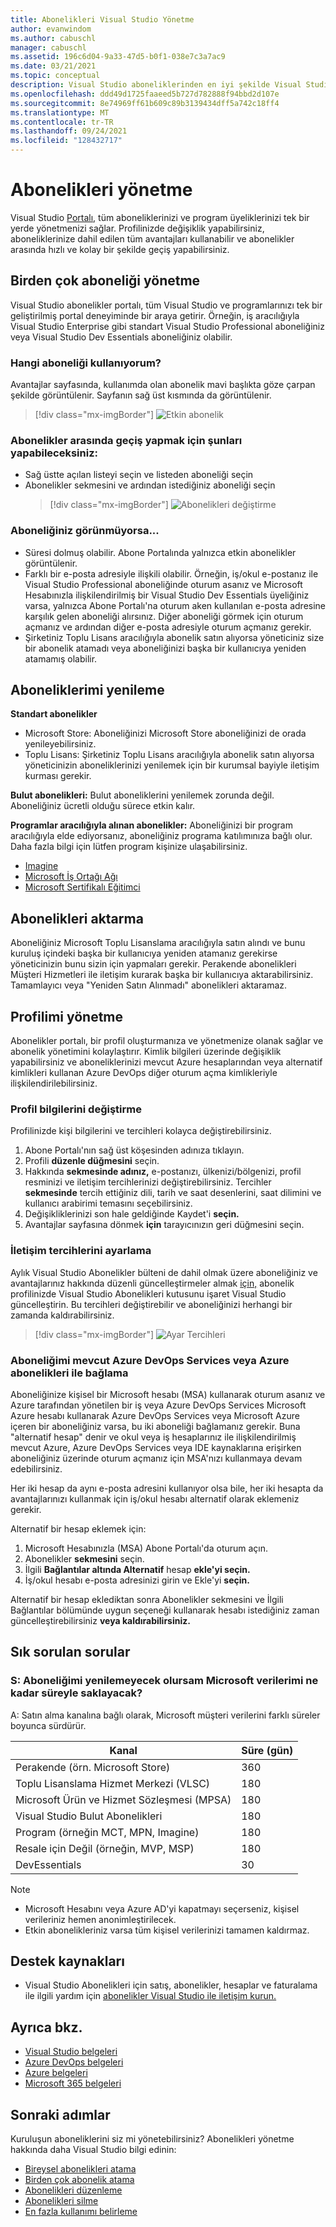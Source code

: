 ```yaml
---
title: Abonelikleri Visual Studio Yönetme
author: evanwindom
ms.author: cabuschl
manager: cabuschl
ms.assetid: 196c6d04-9a33-47d5-b0f1-038e7c3a7ac9
ms.date: 03/21/2021
ms.topic: conceptual
description: Visual Studio aboneliklerinden en iyi şekilde Visual Studio öğrenin
ms.openlocfilehash: ddd49d1725faaeed5b727d782888f94bbd2d107e
ms.sourcegitcommit: 8e74969ff61b609c89b3139434dff5a742c18ff4
ms.translationtype: MT
ms.contentlocale: tr-TR
ms.lasthandoff: 09/24/2021
ms.locfileid: "128432717"
---
```

# <a name="managing-subscriptions"></a>Abonelikleri yönetme

Visual Studio [Portalı,](https://my.visualstudio.com) tüm aboneliklerinizi ve program üyeliklerinizi tek bir yerde yönetmenizi sağlar. Profilinizde değişiklik yapabilirsiniz, aboneliklerinize dahil edilen tüm avantajları kullanabilir ve abonelikler arasında hızlı ve kolay bir şekilde geçiş yapabilirsiniz.

## <a name="managing-multiple-subscriptions"></a>Birden çok aboneliği yönetme

Visual Studio abonelikler portalı, tüm Visual Studio ve programlarınızı tek bir geliştirilmiş portal deneyiminde bir araya getirir. Örneğin, iş aracılığıyla Visual Studio Enterprise gibi standart Visual Studio Professional aboneliğiniz veya Visual Studio Dev Essentials aboneliğiniz olabilir.

### <a name="which-subscription-am-i-using"></a>Hangi aboneliği kullanıyorum?

Avantajlar sayfasında, kullanımda olan abonelik mavi başlıkta göze çarpan şekilde görüntülenir. Sayfanın sağ üst kısmında da görüntülenir.
> [!div class="mx-imgBorder"]
> ![Etkin abonelik](_img/manage-vs-subscriptions/current-subscription-cropped.png "Geçerli aboneliğiniz sayfanın üst kısmında ve abonelikler açılan listesinde görüntülenir.")

### <a name="to-switch-between-subscriptions-you-can"></a>Abonelikler arasında geçiş yapmak için şunları yapabileceksiniz:

- Sağ üstte açılan listeyi seçin ve listeden aboneliği seçin
- Abonelikler sekmesini ve ardından istediğiniz aboneliği seçin
  > [!div class="mx-imgBorder"]
  > ![Abonelikleri değiştirme](_img/manage-vs-subscriptions/change-subscription-resized.png "Tüm abonelikleriniz hakkında ayrıntılı bilgileri görmek ve bunlar arasında geçiş yapmak için Abonelikler sekmesini seçin.")

### <a name="if-your-subscription-is-not-visible"></a>Aboneliğiniz görünmüyorsa...

- Süresi dolmuş olabilir. Abone Portalında yalnızca etkin abonelikler görüntülenir.
- Farklı bir e-posta adresiyle ilişkili olabilir. Örneğin, iş/okul e-postanız ile Visual Studio Professional aboneliğinde oturum asanız ve Microsoft Hesabınızla ilişkilendirilmiş bir Visual Studio Dev Essentials üyeliğiniz varsa, yalnızca Abone Portalı'na oturum aken kullanılan e-posta adresine karşılık gelen aboneliği alırsınız. Diğer aboneliği görmek için oturum açmanız ve ardından diğer e-posta adresiyle oturum açmanız gerekir.
- Şirketiniz Toplu Lisans aracılığıyla abonelik satın alıyorsa yöneticiniz size bir abonelik atamadı veya aboneliğinizi başka bir kullanıcıya yeniden atamamış olabilir.

## <a name="renewing-my-subscriptions"></a>Aboneliklerimi yenileme

**Standart abonelikler**
- Microsoft Store: Aboneliğinizi Microsoft Store aboneliğinizi de [](https://www.microsoft.com/store)orada yenileyebilirsiniz.
- Toplu Lisans: Şirketiniz Toplu Lisans aracılığıyla abonelik satın alıyorsa yöneticinizin aboneliklerinizi yenilemek için bir kurumsal bayiyle iletişim kurması gerekir.

**Bulut abonelikleri:**  Bulut aboneliklerini yenilemek zorunda değil. Aboneliğiniz ücretli olduğu sürece etkin kalır.

**Programlar aracılığıyla alınan abonelikler:**  Aboneliğinizi bir program aracılığıyla elde ediyorsanız, aboneliğiniz programa katılımınıza bağlı olur. Daha fazla bilgi için lütfen program kişinize ulaşabilirsiniz.

- [Imagine](https://imagine.microsoft.com/about)
- [Microsoft İş Ortağı Ağı](https://partner.microsoft.com)
- [Microsoft Sertifikalı Eğitimci](https://www.microsoft.com/learning/mct-certification.aspx)

## <a name="transferring-subscriptions"></a>Abonelikleri aktarma

Aboneliğiniz Microsoft Toplu Lisanslama aracılığıyla satın alındı ve bunu kuruluş içindeki başka bir kullanıcıya yeniden atamanız gerekirse yöneticinizin bunu sizin için yapmaları gerekir.
Perakende abonelikleri Müşteri Hizmetleri ile iletişim kurarak başka bir kullanıcıya aktarabilirsiniz. Tamamlayıcı veya "Yeniden Satın Alınmadı" abonelikleri aktaramaz.

## <a name="managing-my-profile"></a>Profilimi yönetme

Abonelikler portalı, bir profil oluşturmanıza ve yönetmenize olanak sağlar ve abonelik yönetimini kolaylaştırır. Kimlik bilgileri üzerinde değişiklik yapabilirsiniz ve aboneliklerinizi mevcut Azure hesaplarından veya alternatif kimlikleri kullanan Azure DevOps diğer oturum açma kimlikleriyle ilişkilendirilebilirsiniz.

### <a name="changing-profile-information"></a>Profil bilgilerini değiştirme

Profilinizde kişi bilgilerini ve tercihleri kolayca değiştirebilirsiniz.

1. Abone Portalı'nın sağ üst köşesinden adınıza tıklayın.
2. Profili **düzenle düğmesini** seçin.
3. Hakkında **sekmesinde adınız,** e-postanızı, ülkenizi/bölgenizi, profil resminizi ve iletişim tercihlerinizi değiştirebilirsiniz. Tercihler **sekmesinde** tercih ettiğiniz dili, tarih ve saat desenlerini, saat dilimini ve kullanıcı arabirimi temasını seçebilirsiniz.
4. Değişikliklerinizi son hale geldiğinde Kaydet'i **seçin.**
5. Avantajlar sayfasına dönmek **için** tarayıcınızın geri düğmesini seçin.

### <a name="setting-communications-preferences"></a>İletişim tercihlerini ayarlama
Aylık Visual Studio Abonelikler bülteni de dahil olmak üzere aboneliğiniz ve avantajlarınız hakkında düzenli güncelleştirmeler almak [için,](https://app.vsaex.visualstudio.com/me?workflowID=devprogram&tab=edit) abonelik profilinizde Visual Studio Abonelikleri kutusunu işaret Visual Studio güncelleştirin. Bu tercihleri değiştirebilir ve aboneliğinizi herhangi bir zamanda kaldırabilirsiniz. 

   > [!div class="mx-imgBorder"]
   > ![Ayar Tercihleri](_img/manage-vs-subscriptions/change-prefs.png "Güncelleştirmeleri almak Visual Studio abonelikler programı e-postası onay kutusunu seçin.")
   
### <a name="linking-my-subscription-to-existing-azure-devops-services-or-azure-subscriptions"></a>Aboneliğimi mevcut Azure DevOps Services veya Azure abonelikleri ile bağlama
Aboneliğinize kişisel bir Microsoft hesabı (MSA) kullanarak oturum asanız ve Azure tarafından yönetilen bir iş veya Azure DevOps Services Microsoft Azure hesabı kullanarak Azure DevOps Services veya Microsoft Azure içeren bir aboneliğiniz varsa, bu iki aboneliği bağlamanız gerekir. Buna "alternatif hesap" denir ve okul veya iş hesaplarınız ile ilişkilendirilmiş mevcut Azure, Azure DevOps Services veya IDE kaynaklarına erişirken aboneliğiniz üzerinde oturum açmanız için MSA'nızı kullanmaya devam edebilirsiniz.

Her iki hesap da aynı e-posta adresini kullanıyor olsa bile, her iki hesapta da avantajlarınızı kullanmak için iş/okul hesabı alternatif olarak eklemeniz gerekir.

Alternatif bir hesap eklemek için:

1. Microsoft Hesabınızla [](https://my.visualstudio.com?wt.mc_id=o~msft~docs) (MSA) Abone Portalı'da oturum açın.
2. Abonelikler **sekmesini** seçin.
3. İlgili **Bağlantılar altında Alternatif** hesap **ekle'yi seçin.**
4. İş/okul hesabı e-posta adresinizi girin ve Ekle'yi **seçin.**

Alternatif bir hesap eklediktan sonra Abonelikler sekmesini ve İlgili Bağlantılar  bölümünde uygun seçeneği kullanarak hesabı istediğiniz zaman güncelleştirebilirsiniz **veya kaldırabilirsiniz.**

## <a name="frequently-asked-questions"></a>Sık sorulan sorular

### <a name="q-if-i-do-not-renew-my-subscription-how-long-will-microsoft-keep-my-data"></a>S: Aboneliğimi yenilemeyecek olursam Microsoft verilerimi ne kadar süreyle saklayacak?
A: Satın alma kanalına bağlı olarak, Microsoft müşteri verilerini farklı süreler boyunca sürdürür.

| Kanal                                                | Süre (gün) |
|--------------------------------------------------------|-----------------|
|    Perakende (örn. Microsoft Store)               |    360          |
|    Toplu Lisanslama Hizmet Merkezi (VLSC)              |    180          |
|    Microsoft Ürün ve Hizmet Sözleşmesi (MPSA)    |    180          |
|    Visual Studio Bulut Abonelikleri                   |    180          |
|    Program (örneğin MCT, MPN, Imagine)          |    180          |
|    Resale için Değil (örneğin, MVP, MSP)                      |    180          |
|    DevEssentials                                       |    30           |

> [!NOTE]
> - Microsoft Hesabını veya Azure AD'yi kapatmayı seçerseniz, kişisel verileriniz hemen anonimleştirilecek.
> - Etkin abonelikleriniz varsa tüm kişisel verilerinizi tamamen kaldırmaz.

## <a name="support-resources"></a>Destek kaynakları
- Visual Studio Abonelikleri için satış, abonelikler, hesaplar ve faturalama ile ilgili yardım için [abonelikler Visual Studio ile iletişim kurun.](https://aka.ms/vssubscriberhelp)

## <a name="see-also"></a>Ayrıca bkz.
- [Visual Studio belgeleri](/visualstudio/)
- [Azure DevOps belgeleri](/azure/devops/)
- [Azure belgeleri](/azure/)
- [Microsoft 365 belgeleri](/microsoft-365/)

## <a name="next-steps"></a>Sonraki adımlar
Kuruluşun aboneliklerini siz mi yönetebilirsiniz?  Abonelikleri yönetme hakkında daha Visual Studio bilgi edinin:
- [Bireysel abonelikleri atama](assign-license.md)
- [Birden çok abonelik atama](assign-license-bulk.md)
- [Abonelikleri düzenleme](edit-license.md)
- [Abonelikleri silme](delete-license.md)
- [En fazla kullanımı belirleme](maximum-usage.md)